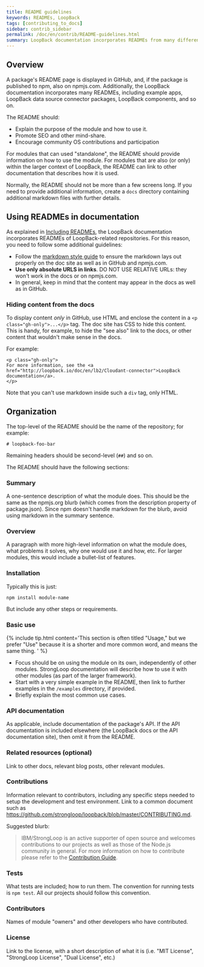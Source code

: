 ```yaml
---
title: README guidelines
keywords: READMEs, LoopBack
tags: [contributing_to_docs]
sidebar: contrib_sidebar
permalink: /doc/en/contrib/README-guidelines.html
summary: LoopBack documentation incorporates READMEs from many different repositories. Here are some basic guidelines for writing a README.
---
```

## Overview

A package's README page is displayed in GitHub, and, if the package is published to npm, also on npmjs.com.  Additionally, the LoopBack documentation incorporates many READMEs, including example
apps, LoopBack data source connector packages, LoopBack components, and so on.

The README should:

- Explain the purpose of the module and how to use it.
- Promote SEO and other mind-share.  
- Encourage community OS contributions and participation

For modules that can used "standalone", the README should provide information on how to use the module.  For modules that are also (or only) within the larger context of LoopBack, the README
can link to other documentation that describes how it is used.

Normally, the README should not be more than a few screens long.  If you need to provide additional information, create a `docs` directory containing additional markdown files with further details.

## Using READMEs in documentation

As explained in [Including READMEs](Including-READMEs.html), the LoopBack documentation
incorporates READMEs of LoopBack-related repositories.  For this reason, you need
to follow some additional guidelines:

- Follow the [markdown style guide](Markdown-style-guide.html) to ensure the markdown lays out
properly on the doc site as well as in GitHub and npmjs.com.
- **Use only absolute URLS in links**.  DO NOT USE RELATIVE URLs: they won't work in the docs or on npmjs.com.  
- In general, keep in mind that the content may appear in the docs as well as in GitHub.

### Hiding content from the docs

To display content _only_ in GitHub, use HTML and enclose the content in a `<p class="gh-only">...</p>` tag.  The doc site has CSS to hide this content.  This is handy, for example, to hide the "see also" link to the docs, or other content that wouldn't make sense in the docs.

For example:

```
<p class="gh-only">
For more information, see the <a href="http://loopback.io/doc/en/lb2/Cloudant-connector">LoopBack documentation</a>.
</p>
```
Note that you can't use markdown inside such a `div` tag, only HTML.

## Organization

The top-level of the README should be the name of the repository; for example:

```
# loopback-foo-bar
```

Remaining headers should be second-level (`##`) and so on.

The README should have the following sections:

### Summary

A one-sentence description of what the module does.  This should be the same as the npmjs.org blurb (which comes from the description property of package.json).  Since npm doesn't handle markdown for the blurb, avoid using markdown in the summary sentence.

### Overview

 A paragraph with more high-level information on what the module does, what problems it solves, why one would use it and how, etc.  For larger modules, this would include a bullet-list of features.  

### Installation

Typically this is just:

```
npm install module-name
```

But include any other steps or requirements.

### Basic use

{% include tip.html content='This section is often titled "Usage," but we prefer
"Use" because it is a shorter and more common word, and means the same thing.
' %}

- Focus should be on using the module on its own, independently of other modules.  StrongLoop documentation will describe how to use it with other modules (as part of the larger framework).
- Start with a very simple example in the README, then link to further examples in the `/examples` directory, if provided.  
- Briefly explain the most common use cases.

### API documentation

As applicable, include documentation of the package's API.  If the API
documentation is included elsewhere (the LoopBack docs or the API documentation site), then omit it from the README.

### Related resources (optional)

Link to other docs, relevant blog posts, other relevant modules.

### Contributions

Information relevant to contributors, including any specific steps needed to setup the development and test environment.  Link to a common document such as https://github.com/strongloop/loopback/blob/master/CONTRIBUTING.md.  

Suggested blurb:

> IBM/StrongLoop is an active supporter of open source and welcomes contributions to our projects as well as those of the Node.js community in general. For more information on how to contribute please refer to the [Contribution Guide](https://github.com/strongloop/loopback/blob/master/CONTRIBUTING.md).

### Tests

What tests are included; how to run them. The convention for running tests is `npm test`.  All our projects should follow this convention.

### Contributors

Names of module "owners" and other developers who have contributed.

### License

Link to the license, with a short description of what it is (i.e. "MIT License", "StrongLoop License", "Dual License", etc.)
